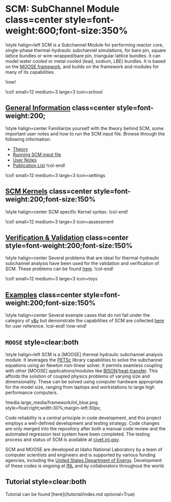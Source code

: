 # SCM: SubChannel Module class=center style=font-weight:600;font-size:350%

!style halign=left
SCM is a Subchannel Module for performing reactor core, single-phase thermal-hydraulic
subchannel simulations, for bare pin, square lattice bundles or wire-wrapped/bare pin, triangular lattice bundles. It can model water cooled or metal cooled (lead, sodium, LBE) bundles. It is based on the [MOOSE framework](https://mooseframework.inl.gov), and builds on the framework and modules for many of its capabilities.

!row!

!col! small=12 medium=3 large=3 icon=school

## [General Information](general/subchannel_theory.md) class=center style=font-weight:200;

!style halign=center
Familiarize yourself with the theory behind SCM, some important user notes and how to run the SCM input file. Browse through the following information:

- [Theory](general/subchannel_theory.md)
- [Running SCM input file](general/using_SubChannel.md)
- [User Notes](general/user_notes.md)
- [Publication List](general/publication_list.md)
!col-end!

!col! small=12 medium=3 large=3 icon=settings

## [SCM Kernels](modules/subchannel/syntax.md) class=center style=font-weight:200;font-size:150%

!style halign=center
SCM specific Kernel syntax.
!col-end!

!col! small=12 medium=3 large=3 icon=assessment

## [Verification & Validation](modules/subchannel/v_and_v/v_and_v-list.md) class=center style=font-weight:200;font-size:150%

!style halign=center
Several problems that are ideal for thermal-hydraulic subchannel analysis have been used for the validation and verification of SCM. These problems can be found [here](modules/subchannel/v_and_v/v_and_v-list.md).
!col-end!

!col! small=12 medium=3 large=3 icon=toys

## [Examples](modules/subchannel/examples/examples-list.md) class=center style=font-weight:200;font-size:150%

!style halign=center
Several example cases that do not fall under the category of [v&v](modules/subchannel/v&v/v&v-list.md) but demonstrate the capabilities of SCM are collected [here](modules/subchannel/examples/examples-list.md) for user reference.
!col-end!
!row-end!

## `MOOSE` style=clear:both

!style halign=left
SCM is a [MOOSE] thermal hydraulic subchannel analysis module. It leverages the [PETSc](https://petsc.org/release/) library capabilities to solve the subchannel equations using an Newton non-linear solver. It permits seamless coupling with other [MOOSE] applications/modules like [BISON](https://mooseframework.inl.gov/bison/)/[heat-transfer](https://mooseframework.inl.gov/modules/heat_transfer/). This affords the solution of coupled physics problems of varying size and dimensionality. These can be solved using computer hardware appropriate for the model size, ranging from laptops and workstations to large high performance computers.

!media large_media/framework/inl_blue.png style=float:right;width:30%;margin-left:30px;

Code reliability is a central principle in code development, and this project
employs a well-defined development and testing strategy.  Code changes are only
merged into the repository after both a manual code review and the automated
regression test system have been completed.  The testing process and status of
SCM is available at [civet.inl.gov](https://civet.inl.gov/repo/530/).

SCM and MOOSE are developed at Idaho National Laboratory by a team of
computer scientists and engineers and is supported by various funding agencies,
including the [United States Department of Energy](http://energy.gov).  Development
of these codes is ongoing at [INL](https://www.inl.gov) and by collaborators
throughout the world.

## Tutorial style=clear:both

Tutorial can be found [here](/tutorial/index.md optional=True)
